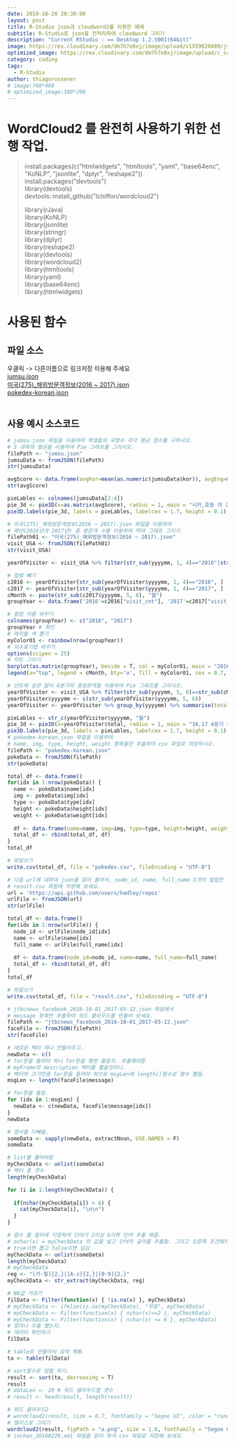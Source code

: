 ```yaml
---
date: 2019-10-20 20:30:00
layout: post
title: R-Studio json과 cloudword2를 이용한 예제
subtitle: R-Studio로 json을 전처리하여 cloudword 그리기
description: "Current RStudio : == Desktop 1.2.5001(64bit)"
image: https://res.cloudinary.com/dm7h7e8xj/image/upload/v1559820489/js-code_n83m7a.jpg
optimized_image: https://res.cloudinary.com/dm7h7e8xj/image/upload/c_scale,w_380/v1559820489/js-code_n83m7a.jpg
category: coding
tags:
  - R-Studio
author: thiagorossener
# image:760*400
# optimized_image:380*200
---
```


# WordCloud2 를 완전히 사용하기 위한 선행 작업.
> install.packages(c("htmlwidgets", "htmltools", "yaml", "base64enc", "KoNLP", "jsonlite", "dplyr", "reshape2"))<br>
> install.packages("devtools")<br>
> library(devtools)<br>
> devtools::install_github("lchiffon/wordcloud2")<br>
>
> library(rJava)<br>
> library(KoNLP)<br>
> library(jsonlite)<br>
> library(stringr)<br>
> library(dplyr)<br>
> library(reshape2)<br>
> library(devtools)<br>
> library(wordcloud2)<br>
> library(htmltools)<br>
> library(yaml)<br>
> library(base64enc)<br>
> library(htmlwidgets)<br>

# 사용된 함수

<!-- | Use | Descriptions |
|:----------:|:-----------|
| `install.packages("KoNLP")` | library(KoNLP) 자연어 처리함수 |
| `install.packages("jsonlite")` | library(jsonlite) json 파일 다루기 | -->
<!-- | `install.packages("jsonlite")` | library(jsonlite) json 파일 다루기 | -->

## 파일 소스
우클릭 -> 다른이름으로 링크저장 이용해 주세요<br>
<a href="../assets/sources/jumsu.json" class="btn btn-lg btn-outline">
jumsu.json
</a><br>
<a href="../assets/sources/미국(275)_해외방문객정보(2016 ~ 2017).json" class="btn btn-lg btn-outline">
미국(275)_해외방문객정보(2016 ~ 2017).json
</a><br> 
<a href="../assets/sources/pokedex-korean.json" class="btn btn-lg btn-outline">
pokedex-korean.json
</a><br> 
<br>

## 사용 예시 소스코드

```r
# jumsu.json 파일을 이용하여 학생들의 국영수 각각 평균 점수를 구하시오.
# 3 과목의 평균을 이용하여 Pie 그래프를 그리시오.
filePath <- "jumsu.json"
jumsuData <- fromJSON(filePath)
str(jumsuData)

avgScore <- data.frame(avgKor=mean(as.numeric(jumsuData$kor)), avgEng=mean(as.numeric(jumsuData$eng)), avgMath=mean(as.numeric(jumsuData$math)))
str(avgScore)

pieLables <- colnames(jumsuData[2:4])
pie_3d <- pie3D(x=as.matrix(avgScore), radius = 1, main = "시카,호동 의 과목별 평균 점수")
pie3D.labels(pie_3d, labels = pieLables, labelcex = 1.7, height = 0.1)

# 미국(275)_해외방문객정보(2016 ~ 2017).json 파일을 이용하여 
# 매년(2016년과 2017년) 총 방문객 수를 이용하여 막대 그래프 그리기
filePath01 <- "미국(275)_해외방문객정보(2016 ~ 2017).json"
visit_USA <- fromJSON(filePath01)
str(visit_USA)

yearOfVisiter <- visit_USA %>% filter(str_sub(yyyymm, 1, 4)=="2016"|str_sub(yyyymm, 1, 4)=="2017") %>% select(yyyymm, visit_cnt)

# 컬럼 빼기
c2016 <- yearOfVisiter[str_sub(yearOfVisiter$yyyymm, 1, 4)=="2016", ]
c2017 <- yearOfVisiter[str_sub(yearOfVisiter$yyyymm, 1, 4)=="2017", ]
cMonth <- paste(str_sub(c2017$yyyymm, 5, 6), "월")
groupYear <- data.frame('2016'=c2016["visit_cnt"], '2017'=c2017["visit_cnt"])

# 컬럼 이름 바꾸기
colnames(groupYear) <- c("2016", "2017")
groupYear # 확인
# 레이블 색 뽑기
myColor01 <- rainbow(nrow(groupYear))
# 지수표기법 바꾸기
options(scipen = 25)
# 차트 그리기
barplot(as.matrix(groupYear), beside = T, col = myColor01, main = "2016 ~ 2017 총 방문객 수", ylim = c(0, 100000))
legend(x="top", legend = cMonth, bty='o', fill = myColor01, cex = 0.7, horiz = T)

# 년도에 상관 없이 4분기의 총방문객을 이용하여 Pie 그래프를 그리시오.
yearOfVisiter <- visit_USA %>% filter(str_sub(yyyymm, 5, 6)==str_sub(cMonth[10:12], 1, 2)) %>% select(yyyymm ,visit_cnt)
yearOfVisiter$yyyymm <- c(str_sub(yearOfVisiter$yyyymm, 5, 6))
yearOfVisiter <- yearOfVisiter %>% group_by(yyyymm) %>% summarise(total = sum(visit_cnt))

pieLables <- str_c(yearOfVisiter$yyyymm, "월")
pie_3d <- pie3D(x=yearOfVisiter$total, radius = 1, main = "16,17 4분기 총반문객")
pie3D.labels(pie_3d, labels = pieLables, labelcex = 1.7, height = 0.1)
# pokedex-korean.json 파일을 이용하여 
# name, img, type, height, weight 항목들만 추출하여 csv 파일로 저장하시오.
filePath <- "pokedex-korean.json"
pokeData <- fromJSON(filePath)
str(pokeData)

total_df <- data.frame()
for(idx in 1:nrow(pokeData)) {
  name <- pokeData$name[idx]
  img <- pokeData$img[idx]
  type <- pokeData$type[idx]
  height <- pokeData$height[idx]
  weight <- pokeData$weight[idx]
  
  df <- data.frame(name=name, img=img, type=type, height=height, weight=weight)
  total_df <- rbind(total_df, df)
}
total_df

# 파일쓰기
write.csv(total_df, file = "pokedex.csv", fileEncoding = "UTF-8")

# 다음 url에 대하여 json을 읽어 들여서, node_id, name, full_name 3개의 컬럼만
# result.csv 파일에 저장해 보세요.
url = 'https://api.github.com/users/hadley/repos'
urlFile <- fromJSON(url)
str(urlFile)

total_df <- data.frame()
for(idx in 1:nrow(urlFile)) {
  node_id <- urlFile$node_id[idx]
  name <- urlFile$name[idx]
  full_name <- urlFile$full_name[idx]
  
  df <- data.frame(node_id=node_id, name=name, full_name=full_name)
  total_df <- rbind(total_df, df)
}
total_df

# 파일쓰기
write.csv(total_df, file = "result.csv", fileEncoding = "UTF-8")

# jtbcnews_facebook_2016-10-01_2017-03-12.json 파일에서 
# message 항목만 추출하여 워드 클라우드를 만들어 보세요.
filePath <- "jtbcnews_facebook_2016-10-01_2017-03-12.json"
faceFile <- fromJSON(filePath)
str(faceFile)

# 새로운 벡터 하나 만들어주고.
newData <- c()
# for문을 돌려야 하니 for문을 몇번 돌릴지. 추출해야함
# myFrame의 description 벡터를 뽑을것이니.
# 벡터의 크기만큼 for문을 돌려야 하므로 msgLen에 length()함수로 행수 뽑음.
msgLen <- length(faceFile$message)

# for문을 돌림.
for (idx in 1:msgLen) {
  newData <- c(newData, faceFile$message[idx])
}
newData

# 명사를 다빼옴.
someData <- sapply(newData, extractNoun, USE.NAMES = F)
someData

# list를 풀어버림
myCheckData <- unlist(someData)
# 벡터 총 갯수
length(myCheckData)

for (i in 1:length(myCheckData)) {
  
  if(nchar(myCheckData[i]) > 6) {
    cat(myCheckData[i], "\n\n")
  }
}

# 함수 를 필터에 지정하여 단어가 2이상 6이하 단어 추출 해줌.
# nchar(x) = myCheckData 의 값을 넣고 단어의 길이를 추출함. 그리고 오른쪽 조건에의하여
# true이면 뽑고 false이면 넘김
myCheckData <- unlist(someData)
length(myCheckData)
# myCheckData
reg <- "[가-힣]{2,}|[A-z]{2,}|[0-9]{2,}"
myCheckData <- str_extract(myCheckData, reg)

# NA값 거르기
filData <- Filter(function(x) { !is.na(x) }, myCheckData)
# myCheckData <- ifelse(is.na(myCheckData), "무효", myCheckData)
# myCheckData <- Filter(function(x) { nchar(x)>=2 }, myCheckData)
# myCheckData <- Filter(function(x) { nchar(x) <= 6 }, myCheckData)
# 얼마나 추출 했는지.
# 데이터 확인하기
filData

# table로 만들어서 요약 해봄.
ta <- table(filData)

# sort함수로 정렬 하기.
result <- sort(ta, decreasing = T)
result
# dataLen <- 20 # 워드 클라우드할 갯수
# result <- head(result, length(result))

# 워드 클라우드2
# wordcloud2(result, size = 0.7, fontFamily = "Segoe UI", color = "random-dark", shuffle = T, rotateRatio = 0)
# 엘리스로 그리기
wordcloud2(result, figPath = "a.png", size = 1.0, fontFamily = "Segoe UI", shuffle = T, rotateRatio = 0)
# inchon_20160229.xml 파일을 읽어 와서 csv 파일로 저장해 보세요.
```